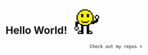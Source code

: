 # Hello World! <img src="https://github.com/Ahmedaltu/Ahmedaltu/blob/main/wave.gif" height="80" width="80">



                                    Check out my repos ⬇️

